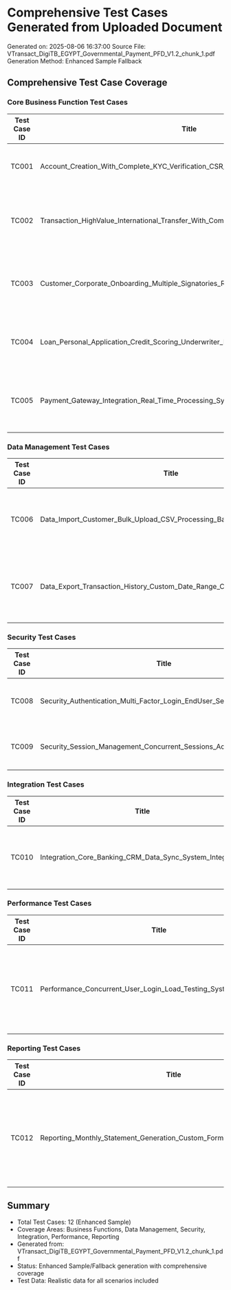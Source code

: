 # Comprehensive Test Cases Generated from Uploaded Document
Generated on: 2025-08-06 16:37:00
Source File: VTransact_DigiTB_EGYPT_Governmental_Payment_PFD_V1.2_chunk_1.pdf
Generation Method: Enhanced Sample Fallback

## Comprehensive Test Case Coverage

### Core Business Function Test Cases

| Test Case ID | Title | Priority | Module | Test Type | Description | Test Data |
|--------------|-------|----------|--------|-----------|-------------|-----------|
| TC001 | Account_Creation_With_Complete_KYC_Verification_CSR_EndToEnd | High | Account Management | End-to-End | Verify complete account creation with KYC | Customer: Ahmed Al-Rashid, ID: 29012345678901, Initial Deposit: 5,000.00 QAR |
| TC002 | Transaction_HighValue_International_Transfer_With_Compliance_Manager_BusinessProcess | High | Transaction Processing | Business Process | Process high-value international transfer with compliance checks | Amount: 150,000.00 QAR, Destination: GB33BUKB20201555555555, Purpose: Business Investment |
| TC003 | Customer_Corporate_Onboarding_Multiple_Signatories_RM_ComplexScenario | High | Customer Management | Complex Scenario | Onboard corporate customer with multiple authorized signatories | Company: Al-Mansour Trading LLC, Signatories: 3, Annual Turnover: 50M QAR |
| TC004 | Loan_Personal_Application_Credit_Scoring_Underwriter_RiskAssessment | Medium | Loan Processing | Risk Assessment | Process personal loan with automated credit scoring | Applicant: Sarah Johnson, Amount: 75,000.00 QAR, Salary: 12,000.00 QAR |
| TC005 | Payment_Gateway_Integration_Real_Time_Processing_System_Integration | High | Payment Processing | Integration | Test real-time payment processing with external gateway | Merchant: Qatar Airways, Amount: 1,500.00 QAR, Card: ****1234 |

### Data Management Test Cases

| Test Case ID | Title | Priority | Module | Test Type | Description | Test Data |
|--------------|-------|----------|--------|-----------|-------------|-----------|
| TC006 | Data_Import_Customer_Bulk_Upload_CSV_Processing_BackOffice_DataMigration | Medium | Data Management | Data Migration | Import bulk customer data from CSV file | File: 10,000 customer records, Format: CSV, Validation: Mandatory fields |
| TC007 | Data_Export_Transaction_History_Custom_Date_Range_CSR_DataExtraction | Medium | Data Management | Data Extraction | Export transaction history for custom date range | Date Range: 01/01/2024 to 31/03/2024, Format: Excel, Encryption: AES-256 |

### Security Test Cases

| Test Case ID | Title | Priority | Module | Test Type | Description | Test Data |
|--------------|-------|----------|--------|-----------|-------------|-----------|
| TC008 | Security_Authentication_Multi_Factor_Login_EndUser_SecurityTesting | High | Security | Security Testing | Test multi-factor authentication with various methods | User: testuser@bank.com, Methods: SMS+Email, Invalid attempts: 3 |
| TC009 | Security_Session_Management_Concurrent_Sessions_Admin_AccessControl | High | Security | Access Control | Test concurrent session handling and security | Max Sessions: 2, Timeout: 30 minutes, Force logout: Yes |

### Integration Test Cases

| Test Case ID | Title | Priority | Module | Test Type | Description | Test Data |
|--------------|-------|----------|--------|-----------|-------------|-----------|
| TC010 | Integration_Core_Banking_CRM_Data_Sync_System_Integration | Medium | System Integration | Integration | Test data synchronization between core banking and CRM | Customer Update: Address change, Phone: +974-4455-9988, Email: new@email.com |

### Performance Test Cases

| Test Case ID | Title | Priority | Module | Test Type | Description | Test Data |
|--------------|-------|----------|--------|-----------|-------------|-----------|
| TC011 | Performance_Concurrent_User_Login_Load_Testing_System_LoadTesting | Medium | Performance | Load Testing | Test system performance under concurrent user load | Concurrent Users: 100, Duration: 30 minutes, Expected Response: <3 seconds |

### Reporting Test Cases

| Test Case ID | Title | Priority | Module | Test Type | Description | Test Data |
|--------------|-------|----------|--------|-----------|-------------|-----------|
| TC012 | Reporting_Monthly_Statement_Generation_Custom_Format_CSR_ReportGeneration | Medium | Reporting | Report Generation | Generate monthly account statements in custom format | Account: ACC-2024-789456, Period: March 2024, Format: PDF, Language: English |

## Summary
- Total Test Cases: 12 (Enhanced Sample)
- Coverage Areas: Business Functions, Data Management, Security, Integration, Performance, Reporting
- Generated from: VTransact_DigiTB_EGYPT_Governmental_Payment_PFD_V1.2_chunk_1.pdf
- Status: Enhanced Sample/Fallback generation with comprehensive coverage
- Test Data: Realistic data for all scenarios included
